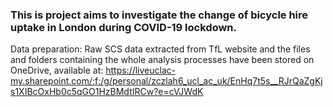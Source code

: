 
### This is project aims to investigate the change of bicycle hire uptake in London during COVID-19 lockdown.

Data preparation: 
Raw SCS data extracted from TfL website and the files and folders containing the whole analysis processes have been stored on OneDrive, available at: https://liveuclac-my.sharepoint.com/:f:/g/personal/zczlah6_ucl_ac_uk/EnHq7t5s__RJrQaZgKjs1XIBcOxHb0c5qGO1HzBMdtIRCw?e=cVJWdK
